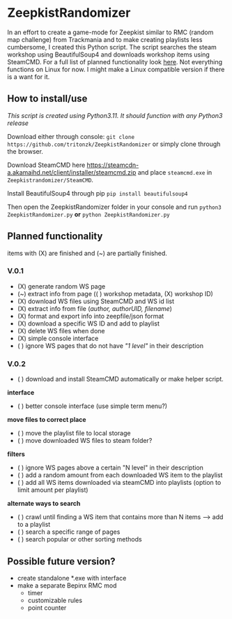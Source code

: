 
# ZeepkistRandomizer
In an effort to create a game-mode for Zeepkist similar to RMC (random map challenge) from Trackmania and to make creating playlists less cumbersome, I created this Python script. The script searches the steam workshop using BeautifulSoup4 and downloads workshop items using SteamCMD. For a full list of planned functionality look [here](#planned-functionality). Not everything functions on Linux for now. I might make a Linux compatible version if there is a want for it.

## How to install/use
*This script is created using Python3.11. It should function with any Python3 release*

Download either through console: `git clone https://github.com/tritonzk/ZeepkistRandomizer` or simply clone through the browser. 

Download SteamCMD here https://steamcdn-a.akamaihd.net/client/installer/steamcmd.zip and place `steamcmd.exe` in `Zeepkistrandomizer/SteamCMD`.

Install BeautifulSoup4 through pip 
`pip install beautifulsoup4`

Then open the ZeepkistRandomizer folder in your console and run
`python3 ZeepkistRandomizer.py`  **or**  `python ZeepkistRandomizer.py`

## Planned functionality
items with (X) are finished and (~) are partially finished.

### V.0.1

- (X)   generate random WS page
- (~)   extract info from page ((  ) workshop metadata, (X) workshop ID)
- (X)   download WS files using SteamCMD and WS id list
- (X)   extract info from file (_author, authorUID, filename_)      
- (X)   format and export info into zeepfile/json format
- (X)   download a specific WS ID and add to playlist
- (X)   delete WS files when done
- (X)   simple console interface
- ( )   ignore WS pages that do not have _"1 level"_ in their description

### V.0.2

- ( )   download and install SteamCMD automatically or make helper script.

**interface**
- ( )   better console interface (use simple term menu?)

**move files to correct place**
- ( )   move the playlist file to local storage
- ( )   move downloaded WS files to steam folder?

**filters**
- ( )   ignore WS pages above a certain "N level" in their description
- ( )   add a random amount from each downloaded WS item to the playlist
- ( )   add all WS items downloaded via steamCMD into playlists (option to limit amount per playlist)

**alternate ways to search**
- ( )   crawl until finding a WS item that contains more than N items --> add to a playlist
- ( )   search a specific range of pages
- ( )   search popular or other sorting methods


## Possible future version?
- create standalone *.exe with interface
- make a separate Bepinx RMC mod
    - timer
    - customizable rules
    - point counter
